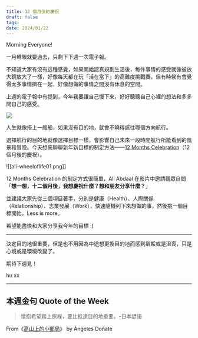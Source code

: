 ```yaml
---
title: 12 個月後的慶祝
draft: false
tags: 
date: 2024/01/22
---
```

Morning Everyone!

一月轉眼就要過去，只剩下下週一次電子報。

不知道大家有沒有這種感覺，如果開始認真規劃生活後，每件事情的感受就像被放大鏡放大了一樣，好像每天都在玩「活在當下」的高難度挑戰賽。但有時候有會覺得太多事情擠在一起，好像想做的事情之間沒有休息的空間。

上週的電子報中有提到，今年我要讓自己慢下來，好好聽聽自己心裡的想法和多多問自己的感受。

![](https://media.tenor.com/dIYElE0kJHQAAAAC/wee-ship.gif)

人生就像搭上一艘船，如果沒有目的地，就會不曉得該往哪個方向航行。

選擇航行的目的地就像選擇目標一樣，會影響自己未來一段時間航行所能看到的風景和冒險。今天想來聊聊新年新目標的制定方法——[12 Months Celebration](https://youtu.be/c_DOG_mXz5w?feature=shared&t=427)（12 個月後的慶祝）。

![[ali-wheeloflife01.png]]

12 Months Celebration 的制定方式很簡單，Ali Abdaal 在影片中邀請觀眾自問「**想一想，十二個月後，我想慶祝什麼？想和朋友分享什麼？**」

並建議大家先從三個項目著手，分別是健康（Health）、人際關係（Relationship）、志業發展（Work），快速隨機列下來想做的事，然後挑一個目標開始，Less is more。

希望能盡快和大家分享我今年的目標 :)

---

決定目的地很重要，但是也不用因為中途想更換目的地而感到氣餒或是沮喪，只是心境或是環境改變了。

期待下週見！

hu xx

---

## **本週金句 Quote of the Week**

> 懷抱希望踏上旅程，要比抵達目的地重要。-日本諺語

From《[高山上的小郵局](https://www.chinghannhu.com/booknotes-the-little-post-office-on-the-mountain/)》 by Ángeles Doñate